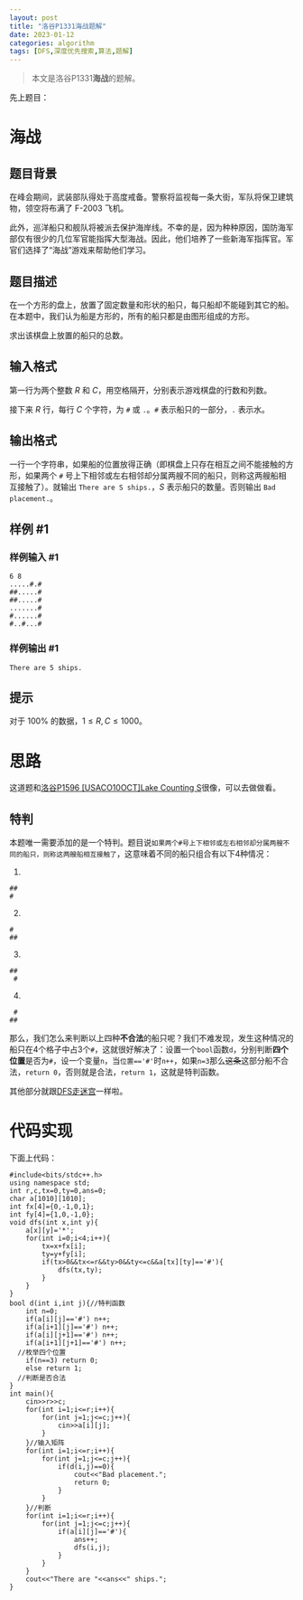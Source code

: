 ```yaml
---
layout: post
title: "洛谷P1331海战题解"
date: 2023-01-12
categories: algorithm
tags: [DFS,深度优先搜索,算法,题解]
---
```


>本文是洛谷P1331**海战**的题解。

先上题目：

# 海战

## 题目背景

在峰会期间，武装部队得处于高度戒备。警察将监视每一条大街，军队将保卫建筑物，领空将布满了 F-2003 飞机。

此外，巡洋船只和舰队将被派去保护海岸线。不幸的是，因为种种原因，国防海军部仅有很少的几位军官能指挥大型海战。因此，他们培养了一些新海军指挥官。军官们选择了“海战”游戏来帮助他们学习。

## 题目描述

在一个方形的盘上，放置了固定数量和形状的船只，每只船却不能碰到其它的船。在本题中，我们认为船是方形的，所有的船只都是由图形组成的方形。

求出该棋盘上放置的船只的总数。

## 输入格式

第一行为两个整数 $R$ 和 $C$，用空格隔开，分别表示游戏棋盘的行数和列数。

接下来 $R$ 行，每行 $C$ 个字符，为 `#` 或 `.`。`#` 表示船只的一部分，`.` 表示水。

## 输出格式

一行一个字符串，如果船的位置放得正确（即棋盘上只存在相互之间不能接触的方形，如果两个 `#` 号上下相邻或左右相邻却分属两艘不同的船只，则称这两艘船相互接触了）。就输出 `There are S ships.`，$S$ 表示船只的数量。否则输出 `Bad placement.`。

## 样例 #1

### 样例输入 #1

```
6 8
.....#.#
##.....#
##.....#
.......#
#......#
#..#...#
```

### 样例输出 #1

```
There are 5 ships.
```

## 提示

对于 $100\%$ 的数据，$1 \le R,C \le 1000$。

# 思路

这道题和[洛谷P1596 [USACO10OCT]Lake Counting S](https://www.luogu.com.cn/problem/P1596)很像，可以去做做看。

## 特判

本题唯一需要添加的是一个特判。题目说`如果两个#号上下相邻或左右相邻却分属两艘不同的船只，则称这两艘船相互接触了`，这意味着不同的船只组合有以下4种情况：

1.

```
##
#
```

2.

```
#
##
```

3.

```
##
 #
```

4.

```
 #
##
```

那么，我们怎么来判断以上四种**不合法**的船只呢？我们不难发现，发生这种情况的船只在4个格子中占3个`#`，这就很好解决了：设置一个`bool`函数`d`，分别判断**四个位置**是否为`#`，设一个变量`n`，当`位置=='#'`时`n++`，如果`n=3`那么~~这条~~这部分船不合法，`return 0`，否则就是合法，`return 1`，这就是特判函数。

其他部分就跟[DFS走迷宫](https://yurlak.github.io/algorithm/2023/01/02/DFS%E8%B5%B0%E8%BF%B7%E5%AE%AB.html)一样啦。

# 代码实现

下面上代码：

```
#include<bits/stdc++.h>
using namespace std;
int r,c,tx=0,ty=0,ans=0;
char a[1010][1010];
int fx[4]={0,-1,0,1};
int fy[4]={1,0,-1,0};
void dfs(int x,int y){
	a[x][y]='*';
	for(int i=0;i<4;i++){
		tx=x+fx[i];
		ty=y+fy[i];
		if(tx>0&&tx<=r&&ty>0&&ty<=c&&a[tx][ty]=='#'){
			dfs(tx,ty);
		}
	}
}
bool d(int i,int j){//特判函数
	int n=0;
	if(a[i][j]=='#') n++;
	if(a[i+1][j]=='#') n++;
	if(a[i][j+1]=='#') n++;
	if(a[i+1][j+1]=='#') n++;
  //枚举四个位置
	if(n==3) return 0;
	else return 1; 
  //判断是否合法
}
int main(){
	cin>>r>>c;
	for(int i=1;i<=r;i++){
		for(int j=1;j<=c;j++){
			cin>>a[i][j];
		}
	}//输入矩阵
	for(int i=1;i<=r;i++){
		for(int j=1;j<=c;j++){
			if(d(i,j)==0){
				cout<<"Bad placement.";
				return 0;
			}
		}
	}//判断 
	for(int i=1;i<=r;i++){
		for(int j=1;j<=c;j++){
			if(a[i][j]=='#'){
				ans++;
				dfs(i,j);
			} 
		}
	}
	cout<<"There are "<<ans<<" ships.";
}
```
